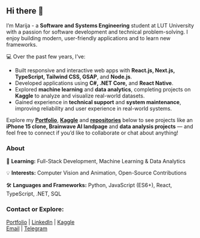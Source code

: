 ## Hi there 👋

I’m Marija - a **Software and Systems Engineering** student at LUT University with a passion for software development and technical problem-solving.
I enjoy building modern, user-friendly applications and to learn new frameworks.

💻 Over the past few years, I’ve:
- Built responsive and interactive web apps with **React.js, Next.js, TypeScript, Tailwind CSS, GSAP**, and **Node.js**.
- Developed applications using **C#, .NET Core,** and **React Native**.
- Explored **machine learning** and **data analytics**, completing projects on **Kaggle** to analyze and visualize real-world datasets.
- Gained experience in **technical support** and **system maintenance**, improving reliability and user experience in real-world systems.

Explore my **[Portfolio](https://mashakrot.github.io/portfolio/)**, **[Kaggle](https://www.kaggle.com/marykro)** and **[repositories](https://github.com/mashakrot?tab=repositories)** below to see projects like an **iPhone 15 clone, Brainwave AI landpage** and **data analysis projects** —  and feel free to connect if you’d like to collaborate or chat about anything!

### About

🎯 **Learning:** Full-Stack Development, Machine Learning & Data Analytics 

💡 **Interests:** Computer Vision and Animation, Open-Source Contributions

🛠️ **Languages and Frameworks:** Python, JavaScript (ES6+), React, TypeScript, .NET, SQL  


### Contact or Explore:

[Portfolio](https://mashakrot.github.io/portfolio/) | [LinkedIn](https://www.linkedin.com/in/marija-krotova-361970160/
) | [Kaggle](https://www.kaggle.com/marykro)  
[Email](mailto:Marija.Krotova.dev@gmail.com) | [Telegram](https://t.me/m_krot)


